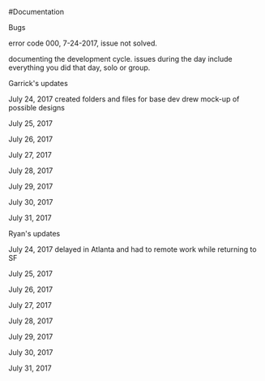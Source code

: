 #Documentation

Bugs
<!-- issue, time stamp, was issue solved?-->
error code 000, 7-24-2017, issue not solved.

<!-- ///////////////////////////////////////////////////////////////////////////////////////////////////// -->

documenting the development cycle. issues during the day
include everything you did that day, solo or group.

Garrick's updates

  July 24, 2017
    created folders and files for base dev
    drew mock-up of possible designs

  July 25, 2017

  July 26, 2017

  July 27, 2017

  July 28, 2017

  July 29, 2017

  July 30, 2017

  July 31, 2017



<!-- ///////////////////////////////////////////////////////////////////////////////////////////////////// -->
Ryan's updates

July 24, 2017
  delayed in Atlanta and had to remote work while returning to SF

July 25, 2017

July 26, 2017

July 27, 2017

July 28, 2017

July 29, 2017

July 30, 2017

July 31, 2017
